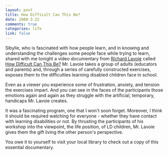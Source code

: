 ```yaml
--- 
layout: post
title: How Difficult Can This Be?
date: 2008-3-22
comments: true
categories: life
link: false
---
```

Sibylle, who is fascinated with how people learn, and in knowing and understanding the challenges some people face while trying to learn, shared with me tonight a video documentary from <a href="http://www.ricklavoie.com/aboutrick.html" title="Richard Lavoie">Richard Lavoie</a> called <a href="http://www.amazon.com/Difficult-This-City-Workshop-Understanding/dp/B000KT0UJC/ref=pd_bbs_sr_2?ie=UTF8&amp;s=dvd&amp;qid=1206247767&amp;sr=8-2" title="How Difficult Can This Be?">How Difficult Can This Be?</a>  Mr. Lavoie takes a group of adults (educators and parents) and, through a series of carefully constructed exercises, exposes them to the difficulties learning disabled children face in school.

Even as a viewer you experience some of frustration, anxiety, and tension the exercises impart.  And you can see in the faces of the participants those emotions again and again as they struggle with the artificial, temporary, handicaps Mr. Lavoie  creates.

It was a fascinating program, one that I won't soon forget.  Moreover, I think it should be required watching for everyone - whether they have contact with learning disabilities or not.  By thrusting the participants of his workshop into the viewpoint, the life position, of LD children, Mr. Lavoie gives them the gift living the other person's perspective.

You owe it to yourself to visit your local library to check out a copy of this essential documentary.
